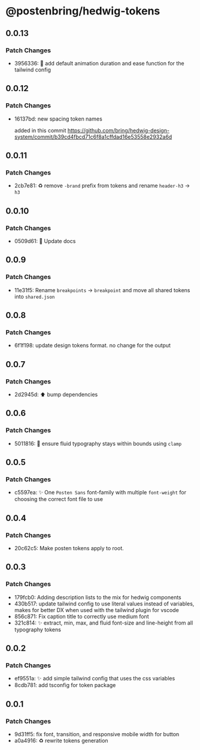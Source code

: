 # @postenbring/hedwig-tokens

## 0.0.13

### Patch Changes

- 3956336: :wrench: add default animation duration and ease function for the tailwind config

## 0.0.12

### Patch Changes

- 16137bd: new spacing token names

  added in this commit https://github.com/bring/hedwig-design-system/commit/b39cd4fbcd71c6f8a1cffdad16e53558e2932a6d

## 0.0.11

### Patch Changes

- 2cb7e81: :recycle: remove `-brand` prefix from tokens and rename `header-h3` -> `h3`

## 0.0.10

### Patch Changes

- 0509d61: :memo: Update docs

## 0.0.9

### Patch Changes

- 11e31f5: Rename `breakpoints` -> `breakpoint` and move all shared tokens into `shared.json`

## 0.0.8

### Patch Changes

- 6f1f198: update design tokens format. no change for the output

## 0.0.7

### Patch Changes

- 2d2945d: :arrow_up: bump dependencies

## 0.0.6

### Patch Changes

- 5011816: :lipstick: ensure fluid typography stays within bounds using `clamp`

## 0.0.5

### Patch Changes

- c5597ea: ✨ One `Posten Sans` font-family with multiple `font-weight` for choosing the correct font file to use

## 0.0.4

### Patch Changes

- 20c62c5: Make posten tokens apply to root.

## 0.0.3

### Patch Changes

- 179fcb0: Adding description lists to the mix for hedwig components
- 430b517: update tailwind config to use literal values instead of variables, makes for better DX when used with the tailwind plugin for vscode
- 856c871: Fix caption title to correctly use medium font
- 321c814: :sparkles: extract, min, max, and fluid font-size and line-height from all typography tokens

## 0.0.2

### Patch Changes

- ef9551a: :sparkles: add simple tailwind config that uses the css variables
- 8cdb781: add tsconfig for token package

## 0.0.1

### Patch Changes

- 9d31ff5: fix font, transition, and responsive mobile width for button
- a0a4916: :recycle: rewrite tokens generation
